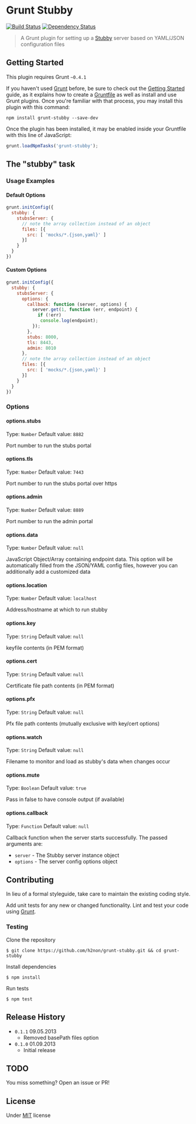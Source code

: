# Grunt Stubby

[![Build Status](https://travis-ci.org/h2non/grunt-stubby.png)](https://travis-ci.org/h2non/grunt-stubby)
[![Dependency Status](https://gemnasium.com/h2non/grunt-stubby.png)](https://gemnasium.com/h2non/grunt-stubby)

> A Grunt plugin for setting up a [Stubby](https://github.com/mrak/stubby4node) server based on YAML/JSON configuration files


## Getting Started

This plugin requires Grunt `~0.4.1`

If you haven't used [Grunt](http://gruntjs.com/) before, be sure to check out the [Getting Started](http://gruntjs.com/getting-started) guide, as it explains how to create a [Gruntfile](http://gruntjs.com/sample-gruntfile) as well as install and use Grunt plugins. Once you're familiar with that process, you may install this plugin with this command:

```shell
npm install grunt-stubby --save-dev
```

Once the plugin has been installed, it may be enabled inside your Gruntfile with this line of JavaScript:

```js
grunt.loadNpmTasks('grunt-stubby');
```

## The "stubby" task

### Usage Examples

#### Default Options

```js
grunt.initConfig({
  stubby: {
    stubsServer: {
      // note the array collection instead of an object
      files: [{
        src: [ 'mocks/*.{json,yaml}' ]
      }]
    }
  }
})
```

#### Custom Options

```js
grunt.initConfig({
  stubby: {
    stubsServer: {
      options: {
        callback: function (server, options) {
          server.get(1, function (err, endpoint) {
            if (!err)
             console.log(endpoint);
          });
        },
        stubs: 8000,
        tls: 8443,
        admin: 8010
      },
      // note the array collection instead of an object
      files: [{
        src: [ 'mocks/*.{json,yaml}' ]
      }]
    }
  }
})
```

### Options

#### options.stubs
Type: `Number`
Default value: `8882`

Port number to run the stubs portal

#### options.tls
Type: `Number`
Default value: `7443`

Port number to run the stubs portal over https

#### options.admin
Type: `Number`
Default value: `8889`

Port number to run the admin portal

#### options.data
Type: `Number`
Default value: `null`

JavaScript Object/Array containing endpoint data. 
This option will be automatically filled from the JSON/YAML config files, however you can additionally add a customized data

#### options.location
Type: `Number`
Default value: `localhost`

Address/hostname at which to run stubby

#### options.key
Type: `String`
Default value: `null`

keyfile contents (in PEM format)

#### options.cert
Type: `String`
Default value: `null`

Certificate file path contents (in PEM format)

#### options.pfx
Type: `String`
Default value: `null`

Pfx file path contents (mutually exclusive with key/cert options)

#### options.watch
Type: `String`
Default value: `null`

Filename to monitor and load as stubby's data when changes occur

#### options.mute
Type: `Boolean`
Default value: `true`

Pass in false to have console output (if available)

#### options.callback
Type: `Function`
Default value: `null`

Callback function when the server starts successfully. 
The passed arguments are:

* `server` - The Stubby server instance object
* `options` - The server config options object

## Contributing

In lieu of a formal styleguide, take care to maintain the existing coding style. 

Add unit tests for any new or changed functionality. 
Lint and test your code using [Grunt](http://gruntjs.com/).

### Testing

Clone the repository
```shell
$ git clone https://github.com/h2non/grunt-stubby.git && cd grunt-stubby
```

Install dependencies
```shell
$ npm install
```

Run tests
```shell
$ npm test
``` 

## Release History

* `0.1.1` 09.05.2013
  - Removed basePath files option
* `0.1.0` 01.09.2013
  - Initial release

## TODO

You miss something? Open an issue or PR!

## License

Under [MIT](https://github.com/h2non/grunt-stubby/) license
